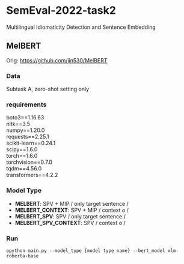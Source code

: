 # SemEval-2022-task2
Multilingual Idiomaticity Detection and Sentence Embedding 

## MelBERT
Orig: https://github.com/jin530/MelBERT

### Data
Subtask A, zero-shot setting only

### requirements
boto3==1.16.63 </br>
nltk==3.5 </br>
numpy==1.20.0 </br>
requests==2.25.1 </br>
scikit-learn==0.24.1 </br>
scipy==1.6.0 </br>
torch==1.6.0 </br>
torchvision==0.7.0 </br>
tqdm==4.56.0 </br>
transformers==4.2.2 </br>

### Model Type
- **MELBERT**: SPV + MIP / only target sentence / 
- **MELBERT_CONTEXT**: SPV + MIP / context o / 
- **MELBERT_SPV**: SPV / only target sentence / 
- **MELBERT_SPV_CONTEXT**: SPV / context o / 


### Run
~~~
opython main.py --model_type {model type name} --bert_model xlm-roberta-base
~~~




